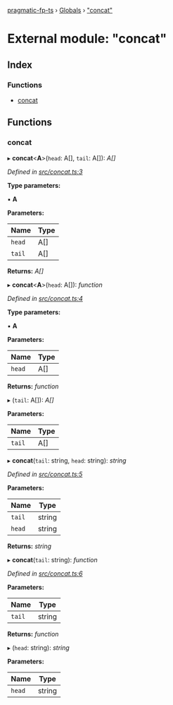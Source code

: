 [pragmatic-fp-ts](../README.md) › [Globals](../globals.md) › ["concat"](_concat_.md)

# External module: "concat"

## Index

### Functions

* [concat](_concat_.md#concat)

## Functions

###  concat

▸ **concat**<**A**>(`head`: A[], `tail`: A[]): *A[]*

*Defined in [src/concat.ts:3](https://github.com/hermann-p/pragmatic-fp-ts/blob/a1a02fb/src/concat.ts#L3)*

**Type parameters:**

▪ **A**

**Parameters:**

Name | Type |
------ | ------ |
`head` | A[] |
`tail` | A[] |

**Returns:** *A[]*

▸ **concat**<**A**>(`head`: A[]): *function*

*Defined in [src/concat.ts:4](https://github.com/hermann-p/pragmatic-fp-ts/blob/a1a02fb/src/concat.ts#L4)*

**Type parameters:**

▪ **A**

**Parameters:**

Name | Type |
------ | ------ |
`head` | A[] |

**Returns:** *function*

▸ (`tail`: A[]): *A[]*

**Parameters:**

Name | Type |
------ | ------ |
`tail` | A[] |

▸ **concat**(`tail`: string, `head`: string): *string*

*Defined in [src/concat.ts:5](https://github.com/hermann-p/pragmatic-fp-ts/blob/a1a02fb/src/concat.ts#L5)*

**Parameters:**

Name | Type |
------ | ------ |
`tail` | string |
`head` | string |

**Returns:** *string*

▸ **concat**(`tail`: string): *function*

*Defined in [src/concat.ts:6](https://github.com/hermann-p/pragmatic-fp-ts/blob/a1a02fb/src/concat.ts#L6)*

**Parameters:**

Name | Type |
------ | ------ |
`tail` | string |

**Returns:** *function*

▸ (`head`: string): *string*

**Parameters:**

Name | Type |
------ | ------ |
`head` | string |
